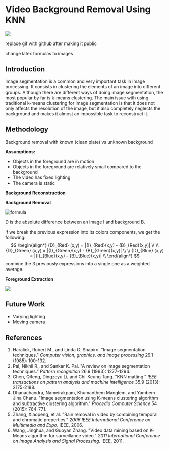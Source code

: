 # Video Background Removal Using KNN

![](https://media.giphy.com/media/WpUkcV8dtrM3qoHFas/giphy.gif)



replace gif with github after making it public

change latex formulas to images

## Introduction

Image segmentation is a common and very important task in image processing. It consists in clustering the elements of an image into different groups. Although there are different ways of doing image segmentation, the most popular by far is k-means clustering. The main issue with using traditional k-means clustering for image segmentation is that it does not only affects the resolution of the image, but it also completely neglects the background and makes it almost an impossible task to reconstruct it.



## Methodology



Background removal with known (clean plate)  vs unknown background



**Assumptions:**

- Objects in the foreground are in motion
- Objects in the foreground are relatively small compared to the background
- The video has fixed lighting
- The camera is static



**Background Reconstruction**



**Background Removal**

![formula](https://render.githubusercontent.com/render/math?math=D(x%2Cy)%20%3D%20%7CI(x%2Cy)%20-%20B(x%2Cy)%7C)

D is the absolute difference between an image I and background B.

if we break the previous expression into its colors components, we get the following:
$$
\begin{align*}
{D}_{Red} (x,y) = |{I}_{Red}(x,y) - {B}_{Red}(x,y)| \\ \\
{D}_{Green} (x,y) = |{I}_{Green}(x,y) - {B}_{Green}(x,y)| \\ \\
{D}_{Blue} (x,y) = |{I}_{Blue}(x,y) - {B}_{Blue}(x,y)| \\
\end{align*}
$$
combine the 3 previously expressions into a single one as a weighted average.



**Foreground Extraction**





![](![Foreground.png](https://github.com/fescobar96/Video-Background-Removal/blob/master/Images/Foreground.png?raw=true))



## Future Work

- Varying lighting
- Moving camera



## References

1. Haralick, Robert M., and Linda G. Shapiro. "Image segmentation techniques." *Computer vision, graphics, and image processing* 29.1 (1985): 100-132.
2. Pal, Nikhil R., and Sankar K. Pal. "A review on image segmentation techniques." *Pattern recognition* 26.9 (1993): 1277-1294.
3. Chen, Qifeng, Dingzeyu Li, and Chi-Keung Tang. "KNN matting." *IEEE transactions on pattern analysis and machine intelligence* 35.9 (2013): 2175-2188.
4. Dhanachandra, Nameirakpam, Khumanthem Manglem, and Yambem Jina Chanu. "Image segmentation using K-means clustering algorithm and subtractive clustering algorithm." *Procedia Computer Science* 54 (2015): 764-771.
5. Zhang, Xiaopeng, et al. "Rain removal in video by combining temporal and chromatic properties." *2006 IEEE International Conference on Multimedia and Expo*. IEEE, 2006.
6. Wang, Jinghua, and Guoyan Zhang. "Video data mining based on K-Means algorithm for surveillance video." *2011 International Conference on Image Analysis and Signal Processing*. IEEE, 2011.